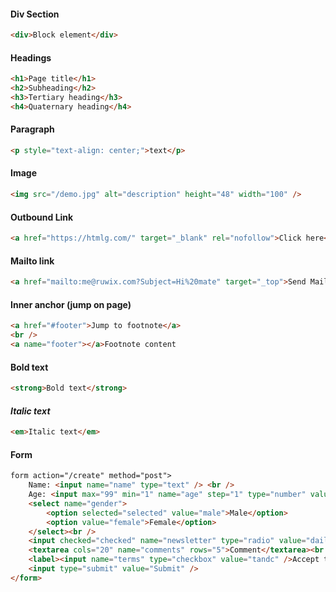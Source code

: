 #### Div Section
```html
<div>Block element</div>
```
#### Headings
```html
<h1>Page title</h1>
<h2>Subheading</h2>
<h3>Tertiary heading</h3>
<h4>Quaternary heading</h4>
```
#### Paragraph
```html
<p style="text-align: center;">text</p>
```
#### Image
```html
<img src="/demo.jpg" alt="description" height="48" width="100" />
```
#### Outbound Link
```html
<a href="https://htmlg.com/" target="_blank" rel="nofollow">Click here</a>
```
#### Mailto link
```html
<a href="mailto:me@ruwix.com?Subject=Hi%20mate" target="_top">Send Mail</a>
```
#### Inner anchor (jump on page)
```html
<a href="#footer">Jump to footnote</a>
<br />
<a name="footer"></a>Footnote content
```
#### Bold text
```html
<strong>Bold text</strong>
```
#### <em>Italic text</em>
```html
<em>Italic text</em>
```
#### Form
```html
form action="/create" method="post">
    Name: <input name="name" type="text" /> <br />
    Age: <input max="99" min="1" name="age" step="1" type="number" value="18" /> <br />
    <select name="gender">
        <option selected="selected" value="male">Male</option>
        <option value="female">Female</option>
    </select><br />
    <input checked="checked" name="newsletter" type="radio" value="daily" /> Daily <input name="newsletter" type="radio" value="weekly" /> Weekly<br />
    <textarea cols="20" name="comments" rows="5">Comment</textarea><br />
    <label><input name="terms" type="checkbox" value="tandc" />Accept terms</label> <br />
    <input type="submit" value="Submit" />
</form>
```
